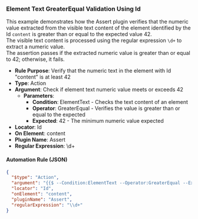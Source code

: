 ### Element Text GreaterEqual Validation Using Id

This example demonstrates how the Assert plugin verifies that the numeric value extracted from the visible text content of the element identified by the Id `content` is greater than or equal to the expected value 42.  
The visible text content is processed using the regular expression `\d+` to extract a numeric value.  
The assertion passes if the extracted numeric value is greater than or equal to 42; otherwise, it fails.

- **Rule Purpose**: Verify that the numeric text in the element with Id "content" is at least 42  
- **Type**: Action  
- **Argument**: Check if element text numeric value meets or exceeds 42  
  - **Parameters**:  
    - **Condition**: ElementText - Checks the text content of an element  
    - **Operator**: GreaterEqual - Verifies the value is greater than or equal to the expected  
    - **Expected**: 42 - The minimum numeric value expected  
- **Locator**: Id  
- **On Element**: content  
- **Plugin Name**: Assert  
- **Regular Expression**: \d+

#### Automation Rule (JSON)

```json
{
  "$type": "Action",
  "argument": "{{$ --Condition:ElementText --Operator:GreaterEqual --Expected:42}}",
  "locator": "Id",
  "onElement": "content",
  "pluginName": "Assert",
  "regularExpression": "\\d+"
}
```

